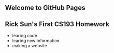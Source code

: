 ## Welcome to GitHub Pages
## Rick Sun's First CS193 Homework
- learing code
- learing new information
- making a website
